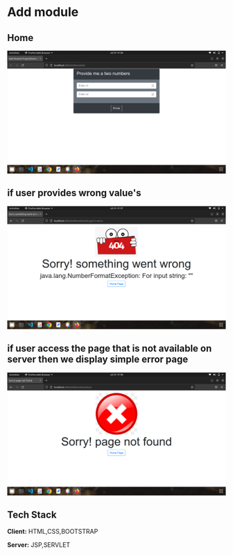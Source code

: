 
# Add module




## Home

![App Screenshot](https://github.com/pranjwalg/AddModule/blob/master/Screenshots/Screenshot%20from%202022-07-24%2001-06-42.png?raw=true)


## if user provides wrong value's

![App Screenshot](https://github.com/pranjwalg/AddModule/blob/master/Screenshots/Screenshot%20from%202022-07-24%2001-07-04.png?raw=true)



## if user access the page that is not available on server then we display simple error page

![App Screenshot](https://github.com/pranjwalg/AddModule/blob/master/Screenshots/Screenshot%20from%202022-07-24%2001-06-57.png?raw=true)


## Tech Stack

**Client:** HTML,CSS,BOOTSTRAP

**Server:** JSP,SERVLET

